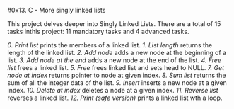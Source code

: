 #0x13. C - More singly linked lists

This project delves deeper into Singly Linked Lists.
There are a total of 15 tasks inthis project:
11 mandatory tasks and 4 advanced tasks.

*0. Print list* prints the members of a linked list.
*1. List length* returns the length of the linked list.
*2. Add node* adds a new node at the beginning of a list.
*3. Add node at the end* adds a new node at the end of the list.
*4. Free list* frees a linked list.
*5. Free* frees linked list and sets head to NULL.
*7. Get node at index* returns pointer to node at given index.
*8. Sum list* returns the sum of all the integer data of the list.
*9. Insert* inserts a new node at a given index.
*10. Delete at index* deletes a node at a given index.
*11. Reverse list* reverses a linked list.
*12. Print (safe version)* prints a linked list wth a loop.

